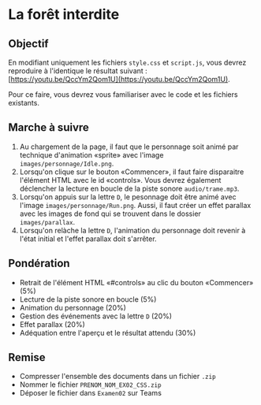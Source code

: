 # La forêt interdite

## Objectif

En modifiant uniquement les fichiers `style.css` et `script.js`, vous devrez reproduire à l'identique le résultat suivant : [https://youtu.be/QccYm2Qom1U](https://youtu.be/QccYm2Qom1U).

Pour ce faire, vous devrez vous familiariser avec le code et les fichiers existants.

## Marche à suivre

1. Au chargement de la page, il faut que le personnage soit animé par technique d'animation «sprite» avec l'image `images/personnage/Idle.png`.
1. Lorsqu'on clique sur le bouton «Commencer», il faut faire disparaitre l'élément HTML avec le id «controls». Vous devrez également déclencher la lecture en boucle de la piste sonore `audio/trame.mp3`.
1. Lorsqu'on appuis sur la lettre `D`, le pesonnage doit être animé avec l'image `images/personnage/Run.png`. Aussi, il faut créer un effet parallax avec les images de fond qui se trouvent dans le dossier `images/parallax`.
1. Lorsqu'on relàche la lettre `D`, l'animation du personnage doit revenir à l'état initial et l'effet parallax doit s'arrêter.

## Pondération

* Retrait de l'élément HTML «#controls» au clic du bouton «Commencer» (5%)
* Lecture de la piste sonore en boucle (5%)
* Animation du personnage (20%)
* Gestion des événements avec la lettre `D` (20%)
* Effet parallax (20%)
* Adéquation entre l'aperçu et le résultat attendu (30%)

## Remise

* Compresser l'ensemble des documents dans un fichier `.zip`
* Nommer le fichier `PRENOM_NOM_EX02_CSS.zip`
* Déposer le fichier dans `Examen02` sur Teams
